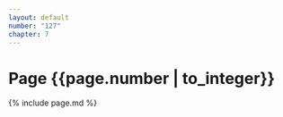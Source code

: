 ```yaml
---
layout: default
number: "127"
chapter: 7
---
```


# Page {{page.number | to_integer}}
{% include page.md %}
